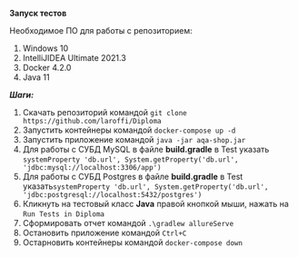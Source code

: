 ****Запуск тестов****

Необходимое ПО для работы с репозиторием:
1. Windows 10
2. IntelliJIDEA Ultimate 2021.3
3. Docker 4.2.0
4. Java 11

***Шаги:***
1. Скачать репозиторий командой `git clone https://github.com/laroffi/Diploma`
2. Запустить контейнеры командой `docker-compose up -d`
3. Запустить приложение командой `java -jar aqa-shop.jar`
4. Для работы с СУБД MySQL в файле **build.gradle** в Test указать `systemProperty 'db.url', System.getProperty('db.url', 'jdbc:mysql://localhost:3306/app')`
5. Для работы с СУБД Postgres в файле **build.gradle** в Test указать`systemProperty 'db.url', System.getProperty('db.url', 'jdbc:postgresql://localhost:5432/postgres')`
6. Кликнуть на тестовый класс **Java** правой кнопкой мыши, нажать на `Run Tests in Diploma`
7. Сформировать отчет командой `.\gradlew allureServe`
8. Остановить приложение командой `Ctrl+C`
9. Остарновить контейнеры командой `docker-compose down`

